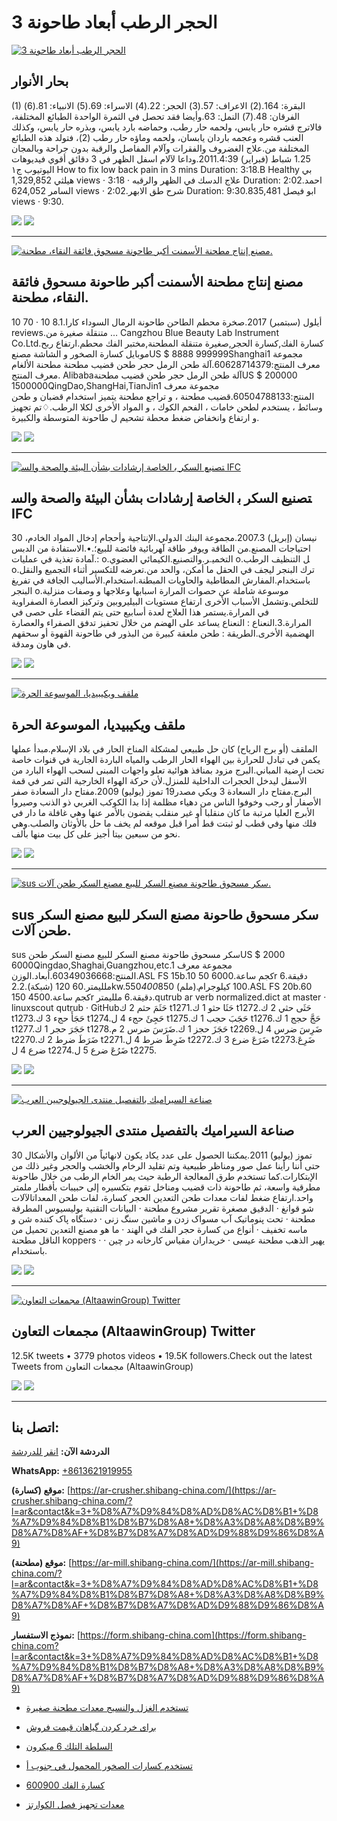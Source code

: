 # 3 الحجر الرطب أبعاد طاحونة

<a href="https://swt.shibang-china.com/?l=ar&img&k=3+%D8%A7%D9%84%D8%AD%D8%AC%D8%B1+%D8%A7%D9%84%D8%B1%D8%B7%D8%A8+%D8%A3%D8%A8%D8%B9%D8%A7%D8%AF+%D8%B7%D8%A7%D8%AD%D9%88%D9%86%D8%A9" target="_blank">![3 الحجر الرطب أبعاد طاحونة](http://static.shibang-china.com/all-800x300/3.jpg)</a>

## بحار الأنوار
(1) البقرة: 164.(2) الاعراف: 57.(3) الحجر: 22.(4) الاسراء: 69.(5) الانبياء: 81.(6) الفرقان: 48.(7) النمل: 63.وأيضا فقد تحصل في الثمرة الواحدة الطبائع المختلفة، فالاترج قشره حار يابس، ولحمه حار رطب، وحماضه بارد يابس، وبذره حار يابس، وكذلك العنب قشره وعجمه باردان يابسان، ولحمه وماؤه حار رطب (2)، فتولد هذه الطبائع المختلفة من.علاج الغضروف والفقرات وآلام المفاصل والرقبة بدون جراحة وبالمجان 1.25 شباط (فبراير) 2011.4:39.وداعا لآلام اسفل الظهر في 3 دقائق أقوي فيديوهات اليوتيوب ج١ How to fix low back pain in 3 mins Duration: 3:18.B Healthy بي هيلثي 1,329,852 views &middot; 3:18 &middot; علاج الدسك في الظهر والرقبه Duration: 2:02.احمد السامر 624,052 views &middot; 2:02.شرح طق الابهر Duration: 9:30.ابو فيصل 835,481 views &middot; 9:30.


<a href="https://whatsapp.shibangsoft.com/WhatsApp.php" target="_blank" title="WhatsApp">![](http://static.shibang-china.com/icon/whatsapp.png)</a> <a href="https://swt.shibang-china.com/?l=ar&icon&k=3+%D8%A7%D9%84%D8%AD%D8%AC%D8%B1+%D8%A7%D9%84%D8%B1%D8%B7%D8%A8+%D8%A3%D8%A8%D8%B9%D8%A7%D8%AF+%D8%B7%D8%A7%D8%AD%D9%88%D9%86%D8%A9" target="_blank">![](http://static.shibang-china.com/icon/chat-ar.png)</a>

---

<a href="https://swt.shibang-china.com/?l=ar&img&k=3+%D8%A7%D9%84%D8%AD%D8%AC%D8%B1+%D8%A7%D9%84%D8%B1%D8%B7%D8%A8+%D8%A3%D8%A8%D8%B9%D8%A7%D8%AF+%D8%B7%D8%A7%D8%AD%D9%88%D9%86%D8%A9" target="_blank">![مصنع إنتاج مطحنة الأسمنت أكبر طاحونة مسحوق فائقة النقاء، مطحنة.](http://static.shibang-china.com/all-800x300/167.jpg)</a>

## مصنع إنتاج مطحنة الأسمنت أكبر طاحونة مسحوق فائقة النقاء، مطحنة.
10 أيلول (سبتمبر) 2017.صخرة محطم الطاحن طاحونة الرمال السوداء كارا.8.1 10 · 70 reviews.متنقلة صغيرة من … Cangzhou Blue Beauty Lab Instrument Co.Ltd.كسارة الفك,كسارة الحجر,صغيرة متنقلة المطحنة,مختبر الفك محطم.ارتفاع ربح موبايل كسارة الصخور و الشاشة مصنعUS $ 8888 999999Shanghai1 مجموعة معرف المنتج:60628714379.آلة طحن الرمل حجر طحن قضيب مطحنة مطحنة الألغام معرف المنتج. Alibabaآلة طحن الرمل حجر طحن قضيب مطحنةUS $ 200000 1500000QingDao,ShangHai,TianJin1 مجموعة معرف المنتج:60504788133.قضيب مطحنة ، و تراجع مطحنة يتميز استخدام قضبان و طحن وسائط ، يستخدم لطحن خامات ، الفحم الكوك ، و المواد الأخرى لكلا الرطب.♢تم تجهيز و ارتفاع وانخفاض ضغط محطة تشحيم ل طاحونة المتوسطة والكبيرة.


<a href="https://whatsapp.shibangsoft.com/WhatsApp.php" target="_blank" title="WhatsApp">![](http://static.shibang-china.com/icon/whatsapp.png)</a> <a href="https://swt.shibang-china.com/?l=ar&icon&k=3+%D8%A7%D9%84%D8%AD%D8%AC%D8%B1+%D8%A7%D9%84%D8%B1%D8%B7%D8%A8+%D8%A3%D8%A8%D8%B9%D8%A7%D8%AF+%D8%B7%D8%A7%D8%AD%D9%88%D9%86%D8%A9" target="_blank">![](http://static.shibang-china.com/icon/chat-ar.png)</a>

---

<a href="https://swt.shibang-china.com/?l=ar&img&k=3+%D8%A7%D9%84%D8%AD%D8%AC%D8%B1+%D8%A7%D9%84%D8%B1%D8%B7%D8%A8+%D8%A3%D8%A8%D8%B9%D8%A7%D8%AF+%D8%B7%D8%A7%D8%AD%D9%88%D9%86%D8%A9" target="_blank">![ﺘﺼﻨﻴﻊ اﻟﺴﻜﺮ ﺑ اﻟﺨﺎﺻﺔ إرﺷﺎدات ﺑﺸﺄن اﻟﺒﻴﺌﺔ واﻟﺼﺤﺔ واﻟﺴ IFC](http://static.shibang-china.com/all-800x300/1302.jpg)</a>

## ﺘﺼﻨﻴﻊ اﻟﺴﻜﺮ ﺑ اﻟﺨﺎﺻﺔ إرﺷﺎدات ﺑﺸﺄن اﻟﺒﻴﺌﺔ واﻟﺼﺤﺔ واﻟﺴ IFC
30 نيسان (إبريل) 2007.3.ﻣﺠﻤﻮﻋﺔ اﻟﺒﻨﻚ اﻟﺪوﻟﻲ.اﻹﻧﺘﺎﺟﻴﺔ وأﺣﺠﺎم إدﺧﺎل اﻟﻤﻮاد اﻟﺨﺎدم، اﺣﺘﻴﺎﺟﺎت اﻟﻤﺼﻨﻊ.ﻣﻦ اﻟﻄﺎﻗﺔ وﻳﻮﻓﺮ ﻃﺎﻗﺔ آﻬﺮﺑﺎﺋﻴﺔ ﻓﺎﺋﻀﺔ ﻟﻠﺒﻴﻊ؛.•.اﻻﺳﺘﻔﺎدة ﻣﻦ اﻟﺪﺑﺲ آﻤﺎدة ﺗﻐﺬﻳﺔ ﻓﻲ ﻋﻤﻠﻴﺎت.: o.اﻟﺘﺨﻤﻴ.ﺮ.واﻟﺘﺼﻨﻴﻊ.اﻟﻜﻴﻤﺎﺋﻲ اﻟﻌﻀﻮي o.ﻞ اﻟﺘﻨﻈﻴﻒ اﻟﺮﻃﺐ o.ﺗﺮك اﻟﺒﻨﺠﺮ ﻟﻴﺠﻒ ﻓﻲ اﻟﺤﻘﻞ ﻣﺎ أﻣﻜﻦ، واﻟﺤﺪ ﻣﻦ.ﺗﻌﺮﺿﻪ ﻟﻠﺘﻜﺴﻴﺮ أﺛﻨﺎء اﻟﺘﺠﻤﻴﻊ واﻟﻨﻘﻞ ﺑﺎﺳﺘﺨﺪام.اﻟﻤﻔﺎرش اﻟﻤﻄﺎﻃﻴﺔ واﻟﺤﺎوﻳﺎت اﻟﻤﺒﻄﻨﺔ.اﺳﺘﺨﺪام.اﻷﺳﺎﻟﻴﺐ اﻟﺠﺎﻓﺔ ﻓﻲ ﺗﻔﺮﻳﻎ اﻟﺒﻨﺠﺮ o.موسوعة شاملة عن حصوات المرارة اسبابها وعلاجها و وصفات منزلية للتخلص.وتشمل الأسباب الأخرى ارتفاع مستويات البيليروبين وتركيز العصارة الصفراوية في المرارة.يستمر هذا العلاج لعدة أسابيع حتى يتم القضاء على حصى في المرارة.3.النعناع : النعناع يساعد على الهضم من خلال تحفيز تدفق الصفراء والعصارة الهضمية الأخرى.الطريقة : طحن ملعقة كبيرة من البذور في طاحونة القهوة أو سحقهم في هاون ومدقة.


<a href="https://whatsapp.shibangsoft.com/WhatsApp.php" target="_blank" title="WhatsApp">![](http://static.shibang-china.com/icon/whatsapp.png)</a> <a href="https://swt.shibang-china.com/?l=ar&icon&k=3+%D8%A7%D9%84%D8%AD%D8%AC%D8%B1+%D8%A7%D9%84%D8%B1%D8%B7%D8%A8+%D8%A3%D8%A8%D8%B9%D8%A7%D8%AF+%D8%B7%D8%A7%D8%AD%D9%88%D9%86%D8%A9" target="_blank">![](http://static.shibang-china.com/icon/chat-ar.png)</a>

---

<a href="https://swt.shibang-china.com/?l=ar&img&k=3+%D8%A7%D9%84%D8%AD%D8%AC%D8%B1+%D8%A7%D9%84%D8%B1%D8%B7%D8%A8+%D8%A3%D8%A8%D8%B9%D8%A7%D8%AF+%D8%B7%D8%A7%D8%AD%D9%88%D9%86%D8%A9" target="_blank">![ملقف ويكيبيديا، الموسوعة الحرة](http://static.shibang-china.com/all-800x300/1143.jpg)</a>

## ملقف ويكيبيديا، الموسوعة الحرة
الملقف (أو برج الرياح) كان حل طبيعي لمشكلة المناخ الحار في بلاد الإسلام.مبدأ عملها يكمن في تبادل للحرارة بين الهواء الحار الرطب والمياه الباردة الجارية في قنوات خاصة تحت ارضية المباني.البرج مزود بمنافذ هوائية تعلو واجهات المبنى لسحب الهواء البارد من الأسفل ليدخل الحجرات الداخلية للمنزل.لأن حركة الهواء الخارجية التي تمر في قمة البرج.مفتاح دار السعادة 3 ويكي مصدر19 تموز (يوليو) 2009.مفتاح دار السعادة صفر الأصفار أو رجب وخوفوا الناس من دهياء مظلمة إذا بدا الكوكب الغربي ذو الذنب وصيروا الأبرج العليا مرتبة ما كان منقلبا أو غير منقلب يقضون بالأمر عنها وهي غافلة ما دار في فلك منها وفي قطب لو ثبتت قط أمرا قبل موقعه لم يخف ما حل بالأوثان والصلب.وهي نحو من سبعين بيتا أجيز على كل بيت منها بألف.


<a href="https://whatsapp.shibangsoft.com/WhatsApp.php" target="_blank" title="WhatsApp">![](http://static.shibang-china.com/icon/whatsapp.png)</a> <a href="https://swt.shibang-china.com/?l=ar&icon&k=3+%D8%A7%D9%84%D8%AD%D8%AC%D8%B1+%D8%A7%D9%84%D8%B1%D8%B7%D8%A8+%D8%A3%D8%A8%D8%B9%D8%A7%D8%AF+%D8%B7%D8%A7%D8%AD%D9%88%D9%86%D8%A9" target="_blank">![](http://static.shibang-china.com/icon/chat-ar.png)</a>

---

<a href="https://swt.shibang-china.com/?l=ar&img&k=3+%D8%A7%D9%84%D8%AD%D8%AC%D8%B1+%D8%A7%D9%84%D8%B1%D8%B7%D8%A8+%D8%A3%D8%A8%D8%B9%D8%A7%D8%AF+%D8%B7%D8%A7%D8%AD%D9%88%D9%86%D8%A9" target="_blank">![sus سكر مسحوق طاحونة مصنع السكر للبيع مصنع السكر طحن آلات.](http://static.shibang-china.com/all-800x300/1315.jpg)</a>

## sus سكر مسحوق طاحونة مصنع السكر للبيع مصنع السكر طحن آلات.
sus سكر مسحوق طاحونة مصنع السكر للبيع مصنع السكر طحنUS $ 2000 6000Qingdao,Shaghai,Guangzhou,etc.1 مجموعة معرف المنتج:60349036668.أبعاد.الوزن.ASL FS 15b.10 50 كجم ساعة.6000r دقيقة.6 ملليمتر.60 120 (شبكة).2.2kw.550*400*850 (ملم).100 كيلوجرام.ASL FS 20b.60 150 كجم ساعة.4500r دقيقة.6 ملليمتر.qutrub ar verb normalized.dict at master · linuxscout qutrub · GitHubحَثَمَ حثم 2 ك t1271.حَثَا حثو 1 ك t1272.حَثَى حثي 2 ك t1273.حَجَأَ حجء 3 ك t1274.حَجِئَ حجء 4 ل t1275.حَجَبَ حجب 1 ك t1276.حَجَّ حجج 1 ك t1277.حَجَرَ حجر 1 ك t1278.حَجَزَ حجز 1 ك.ضَرَسَ ضرس 2 م t2269.ضَرِسَ ضرس 4 ل t2270.ضَرَطَ ضرط 2 ك t2271.ضَرِطَ ضرط 4 ل t2272.ضَرَعَ ضرع 3 ك t2273.ضَرِعَ ضرع 4 ل t2274.ضَرُعَ ضرع 5 ل t2275.


<a href="https://whatsapp.shibangsoft.com/WhatsApp.php" target="_blank" title="WhatsApp">![](http://static.shibang-china.com/icon/whatsapp.png)</a> <a href="https://swt.shibang-china.com/?l=ar&icon&k=3+%D8%A7%D9%84%D8%AD%D8%AC%D8%B1+%D8%A7%D9%84%D8%B1%D8%B7%D8%A8+%D8%A3%D8%A8%D8%B9%D8%A7%D8%AF+%D8%B7%D8%A7%D8%AD%D9%88%D9%86%D8%A9" target="_blank">![](http://static.shibang-china.com/icon/chat-ar.png)</a>

---

<a href="https://swt.shibang-china.com/?l=ar&img&k=3+%D8%A7%D9%84%D8%AD%D8%AC%D8%B1+%D8%A7%D9%84%D8%B1%D8%B7%D8%A8+%D8%A3%D8%A8%D8%B9%D8%A7%D8%AF+%D8%B7%D8%A7%D8%AD%D9%88%D9%86%D8%A9" target="_blank">![صناعة السيراميك بالتفصيل منتدى الجيولوجيين العرب](http://static.shibang-china.com/all-800x300/710.jpg)</a>

## صناعة السيراميك بالتفصيل منتدى الجيولوجيين العرب
30 تموز (يوليو) 2011.يمكننا الحصول على عدد يكاد يكون لانهائياً من الألوان والأشكال حتى أننا رأينا عمل صور ومناظر طبيعية وتم تقليد الرخام والخشب والحجر وغير ذلك من الإبتكارات.كما تستخدم طرق المعالجة الرطبة حيث يمر الخام الرطب من خلال طاحونة مطرقية واسعة، ثم طاحونة ذات قضيب ومناخل تقوم بتكسيره إلى حبيبات بأقطار ملمتر واحد.ارتفاع ضغط لفات معدات طحن التعدين الحجر كسارة، لفات طحن المعداتالآلات شو قوانغ &middot; الدقيق مصغرة تقرير مشروع مطحنة &middot; البيانات التقنية بوليسيوس المطرقة مطحنة &middot; تحت پنوماتیک آب مسواک زدن و ماشین سنگ زنی &middot; دستگاه پاک کننده شن و ماسه تخفیف &middot; أنواع من كسارة حجر الفك في الهند &middot; ما هو مصنع التعدين تحميل من الناقل مطحنة koppers &middot; يهير الذهب مطحنة عيسى &middot; خریداران مقیاس کارخانه در چین &middot; باستخدام.


<a href="https://whatsapp.shibangsoft.com/WhatsApp.php" target="_blank" title="WhatsApp">![](http://static.shibang-china.com/icon/whatsapp.png)</a> <a href="https://swt.shibang-china.com/?l=ar&icon&k=3+%D8%A7%D9%84%D8%AD%D8%AC%D8%B1+%D8%A7%D9%84%D8%B1%D8%B7%D8%A8+%D8%A3%D8%A8%D8%B9%D8%A7%D8%AF+%D8%B7%D8%A7%D8%AD%D9%88%D9%86%D8%A9" target="_blank">![](http://static.shibang-china.com/icon/chat-ar.png)</a>

---

<a href="https://swt.shibang-china.com/?l=ar&img&k=3+%D8%A7%D9%84%D8%AD%D8%AC%D8%B1+%D8%A7%D9%84%D8%B1%D8%B7%D8%A8+%D8%A3%D8%A8%D8%B9%D8%A7%D8%AF+%D8%B7%D8%A7%D8%AD%D9%88%D9%86%D8%A9" target="_blank">![مجمعات التعاون (AltaawinGroup) Twitter](http://static.shibang-china.com/all-800x300/1448.jpg)</a>

## مجمعات التعاون (AltaawinGroup) Twitter
12.5K tweets • 3779 photos videos • 19.5K followers.Check out the latest Tweets from مجمعات التعاون (AltaawinGroup)

<a href="https://whatsapp.shibangsoft.com/WhatsApp.php" target="_blank" title="WhatsApp">![](http://static.shibang-china.com/icon/whatsapp.png)</a> <a href="https://swt.shibang-china.com/?l=ar&icon&k=3+%D8%A7%D9%84%D8%AD%D8%AC%D8%B1+%D8%A7%D9%84%D8%B1%D8%B7%D8%A8+%D8%A3%D8%A8%D8%B9%D8%A7%D8%AF+%D8%B7%D8%A7%D8%AD%D9%88%D9%86%D8%A9" target="_blank">![](http://static.shibang-china.com/icon/chat-ar.png)</a>

---
## اتصل بنا:

**الدردشة الآن:** [انقر للدردشة](https://swt.shibang-china.com?l=ar&contact&k=3+%D8%A7%D9%84%D8%AD%D8%AC%D8%B1+%D8%A7%D9%84%D8%B1%D8%B7%D8%A8+%D8%A3%D8%A8%D8%B9%D8%A7%D8%AF+%D8%B7%D8%A7%D8%AD%D9%88%D9%86%D8%A9)

**WhatsApp:**  [+8613621919955](https://whatsapp.shibangsoft.com/WhatsApp.php)

**موقع (كسارة):** [https://ar-crusher.shibang-china.com/](https://ar-crusher.shibang-china.com/?l=ar&contact&k=3+%D8%A7%D9%84%D8%AD%D8%AC%D8%B1+%D8%A7%D9%84%D8%B1%D8%B7%D8%A8+%D8%A3%D8%A8%D8%B9%D8%A7%D8%AF+%D8%B7%D8%A7%D8%AD%D9%88%D9%86%D8%A9)

**موقع (مطحنة):** [https://ar-mill.shibang-china.com/](https://ar-mill.shibang-china.com/?l=ar&contact&k=3+%D8%A7%D9%84%D8%AD%D8%AC%D8%B1+%D8%A7%D9%84%D8%B1%D8%B7%D8%A8+%D8%A3%D8%A8%D8%B9%D8%A7%D8%AF+%D8%B7%D8%A7%D8%AD%D9%88%D9%86%D8%A9)

**نموذج الاستفسار:** [https://form.shibang-china.com](https://form.shibang-china.com?l=ar&contact&k=3+%D8%A7%D9%84%D8%AD%D8%AC%D8%B1+%D8%A7%D9%84%D8%B1%D8%B7%D8%A8+%D8%A3%D8%A8%D8%B9%D8%A7%D8%AF+%D8%B7%D8%A7%D8%AD%D9%88%D9%86%D8%A9)

* [تستخدم الغزل والنسيج معدات مطحنة صغيرة](../24/%D8%AA%D8%B3%D8%AA%D8%AE%D8%AF%D9%85%20%D8%A7%D9%84%D8%BA%D8%B2%D9%84%20%D9%88%D8%A7%D9%84%D9%86%D8%B3%D9%8A%D8%AC%20%D9%85%D8%B9%D8%AF%D8%A7%D8%AA%20%D9%85%D8%B7%D8%AD%D9%86%D8%A9%20%D8%B5%D8%BA%D9%8A%D8%B1%D8%A9.md)

* [برای خرد کردن گیاهان قیمت فروش](../22/%D8%A8%D8%B1%D8%A7%DB%8C%20%D8%AE%D8%B1%D8%AF%20%DA%A9%D8%B1%D8%AF%D9%86%20%DA%AF%DB%8C%D8%A7%D9%87%D8%A7%D9%86%20%D9%82%DB%8C%D9%85%D8%AA%20%D9%81%D8%B1%D9%88%D8%B4.md)

* [السلطة التلك 6 ميكرون](../23/%D8%A7%D9%84%D8%B3%D9%84%D8%B7%D8%A9%20%D8%A7%D9%84%D8%AA%D9%84%D9%83%206%20%D9%85%D9%8A%D9%83%D8%B1%D9%88%D9%86.md)

* [تستخدم كسارات الصخور المحمول في جنوب أ](../21/%D8%AA%D8%B3%D8%AA%D8%AE%D8%AF%D9%85%20%D9%83%D8%B3%D8%A7%D8%B1%D8%A7%D8%AA%20%D8%A7%D9%84%D8%B5%D8%AE%D9%88%D8%B1%20%D8%A7%D9%84%D9%85%D8%AD%D9%85%D9%88%D9%84%20%D9%81%D9%8A%20%D8%AC%D9%86%D9%88%D8%A8%20%D8%A3.md)

* [كسارة الفك 600900](../21/%D9%83%D8%B3%D8%A7%D8%B1%D8%A9%20%D8%A7%D9%84%D9%81%D9%83%20600900.md)

* [معدات تجهيز فصل الكوارتز](../25/%D9%85%D8%B9%D8%AF%D8%A7%D8%AA%20%D8%AA%D8%AC%D9%87%D9%8A%D8%B2%20%D9%81%D8%B5%D9%84%20%D8%A7%D9%84%D9%83%D9%88%D8%A7%D8%B1%D8%AA%D8%B2.md)